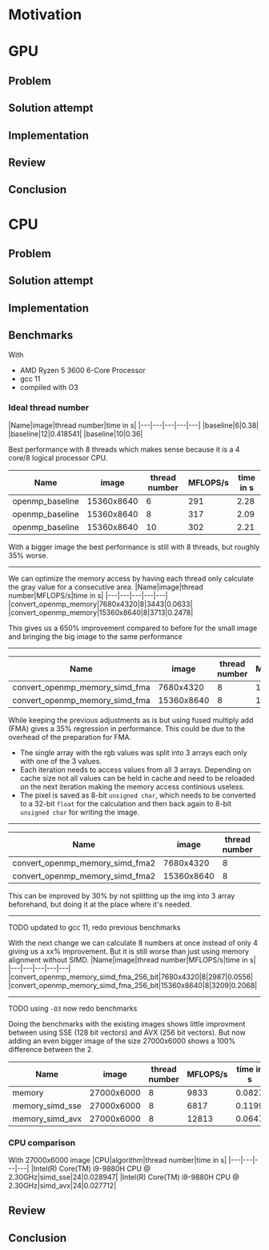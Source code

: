 

# Motivation

# GPU

## Problem

## Solution attempt

## Implementation

## Review

## Conclusion

# CPU
## Problem

## Solution attempt

## Implementation

## Benchmarks
With 
- AMD Ryzen 5 3600 6-Core Processor 
- gcc 11
- compiled with O3

### Ideal thread number

|Name|image|thread number|time in s|
|---|---|---|---|---|
|baseline|6|0.38|
|baseline|12|0.418541|
|baseline|10|0.36|

Best performance with 8 threads which makes sense because it is a 4 core/8 logical processor CPU.

|Name|image|thread number|MFLOPS/s|time in s|
|---|---|---|---|---|
|openmp_baseline|15360x8640|6|291|2.28|
|openmp_baseline|15360x8640|8|317|2.09|
|openmp_baseline|15360x8640|10|302|2.21|

With a bigger image the best performance is still with 8 threads, but roughly 35% worse.

---

We can optimize the memory access by having each thread only calculate the gray value for a consecutive area.
|Name|image|thread number|MFLOPS/s|time in s|
|---|---|---|---|---|
|convert_openmp_memory|7680x4320|8|3443|0.0633|
|convert_openmp_memory|15360x8640|8|3713|0.2478|

This gives us a 650% improvement compared to before for the small image and bringing the big image to the same performance

---

|Name|image|thread number|MFLOPS/s|time in s|
|---|---|---|---|---|
|convert_openmp_memory_simd_fma|7680x4320|8|1710|0.0975|
|convert_openmp_memory_simd_fma|15360x8640|8|1790|0.3711|

While keeping the previous adjustments as is but using fused multiply add (FMA) gives a 35% regression in performance.
This could be due to the overhead of the preparation for FMA.
- The single array with the rgb values was split into 3 arrays each only with one of the 3 values.
- Each iteration needs to access values from all 3 arrays. Depending on cache size not all values can be held in cache and need to be reloaded on the next iteration making the memory access continious useless.
- The pixel is saved as 8-bit `unsigned char`, which needs to be converted to a 32-bit `float` for the calculation and then back again to 8-bit `unsigned char` for writing the image.

---

|Name|image|thread number|MFLOPS/s|time in s|
|---|---|---|---|---|
|convert_openmp_memory_simd_fma2|7680x4320|8|2204|0.0754|
|convert_openmp_memory_simd_fma2|15360x8640|8|2353|0.2821|

This can be improved by 30% by not splitting up the img into 3 array beforehand, but doing it at the place where it's needed.

---
TODO updated to gcc 11, redo previous benchmarks

With the next change we can calculate 8 numbers at once instead of only 4 giving us a xx% improvement. But it is still worse than just using memory alignment without SIMD.
|Name|image|thread number|MFLOPS/s|time in s|
|---|---|---|---|---|
|convert_openmp_memory_simd_fma_256_bit|7680x4320|8|2987|0.0556|
|convert_openmp_memory_simd_fma_256_bit|15360x8640|8|3209|0.2068|

----

TODO using `-O3` now redo benchmarks

Doing the benchmarks with the existing images shows little improvment between using SSE (128 bit vectors) and AVX (256 bit vectors).
But now adding an even bigger image of the size 27000x6000 shows a 100% difference between the 2.

|Name|image|thread number|MFLOPS/s|time in s|
|---|---|---|---|---|
|memory|27000x6000|8|9833|0.0827|
|memory_simd_sse|27000x6000|8|6817|0.1199|
|memory_simd_avx|27000x6000|8|12813|0.0647|


### CPU comparison
With 27000x6000 image
|CPU|algorithm|thread number|time in s|
|---|---|---|---|
|Intel(R) Core(TM) i9-9880H CPU @ 2.30GHz|simd_sse|24|0.028947|
|Intel(R) Core(TM) i9-9880H CPU @ 2.30GHz|simd_avx|24|0.027712|

## Review

## Conclusion